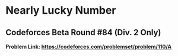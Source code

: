 # Nearly Lucky Number

## Codeforces Beta Round #84 (Div. 2 Only)

**Problem Link: https://codeforces.com/problemset/problem/110/A**

